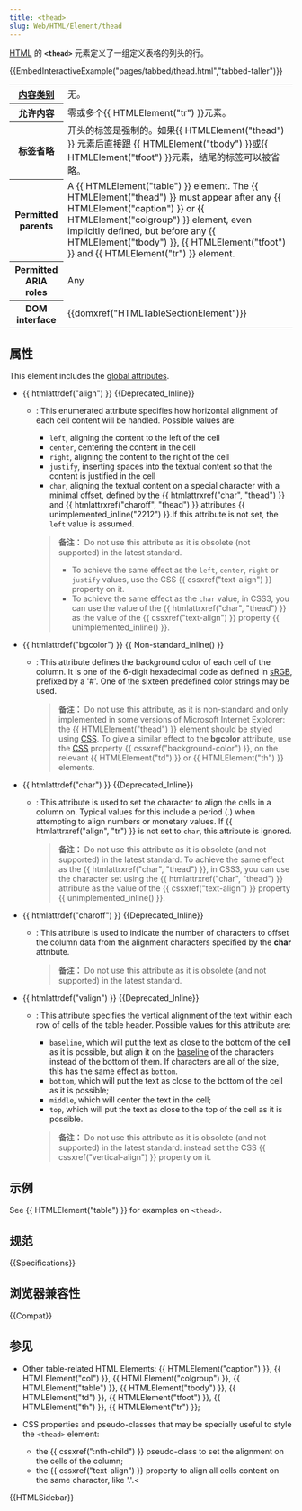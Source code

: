 ```yaml
---
title: <thead>
slug: Web/HTML/Element/thead
---
```


[HTML](/zh-CN/docs/Web/HTML) 的 **`<thead>`** 元素定义了一组定义表格的列头的行。

{{EmbedInteractiveExample("pages/tabbed/thead.html","tabbed-taller")}}

<table class="properties">
 <tbody>
  <tr>
   <th scope="row"><a href="/zh-CN/docs/HTML/Content_categories">内容类别</a></th>
   <td>无。</td>
  </tr>
  <tr>
   <th scope="row">允许内容</th>
   <td>零或多个{{ HTMLElement("tr") }}元素。</td>
  </tr>
  <tr>
   <th scope="row">标签省略</th>
   <td>开头的标签是强制的。如果{{ HTMLElement("thead") }} 元素后直接跟 {{ HTMLElement("tbody") }}或{{ HTMLElement("tfoot") }}元素，结尾的标签可以被省略。</td>
  </tr>
  <tr>
   <th scope="row">Permitted parents</th>
   <td>A {{ HTMLElement("table") }} element. The {{ HTMLElement("thead") }} must appear after any {{ HTMLElement("caption") }} or {{ HTMLElement("colgroup") }} element, even implicitly defined, but before any {{ HTMLElement("tbody") }}, {{ HTMLElement("tfoot") }} and {{ HTMLElement("tr") }} element.</td>
  </tr>
  <tr>
   <th scope="row">Permitted ARIA roles</th>
   <td>Any</td>
  </tr>
  <tr>
   <th scope="row">DOM interface</th>
   <td>{{domxref("HTMLTableSectionElement")}}</td>
  </tr>
 </tbody>
</table>

## 属性

This element includes the [global attributes](/zh-CN/docs/Web/HTML/Global_attributes).

- {{ htmlattrdef("align") }} {{Deprecated_Inline}}
  - : This enumerated attribute specifies how horizontal alignment of each cell content will be handled. Possible values are:

    - `left`, aligning the content to the left of the cell
    - `center`, centering the content in the cell
    - `right`, aligning the content to the right of the cell
    - `justify`, inserting spaces into the textual content so that the content is justified in the cell
    - `char`, aligning the textual content on a special character with a minimal offset, defined by the {{ htmlattrxref("char", "thead") }} and {{ htmlattrxref("charoff", "thead") }} attributes {{ unimplemented_inline("2212") }}.If this attribute is not set, the `left` value is assumed.

    > **备注：** Do not use this attribute as it is obsolete (not supported) in the latest standard.
    >
    > - To achieve the same effect as the `left`, `center`, `right` or `justify` values, use the CSS {{ cssxref("text-align") }} property on it.
    > - To achieve the same effect as the `char` value, in CSS3, you can use the value of the {{ htmlattrxref("char", "thead") }} as the value of the {{ cssxref("text-align") }} property {{ unimplemented_inline() }}.

- {{ htmlattrdef("bgcolor") }} {{ Non-standard_inline() }}
  - : This attribute defines the background color of each cell of the column. It is one of the 6-digit hexadecimal code as defined in [sRGB](https://www.w3.org/Graphics/Color/sRGB), prefixed by a '#'. One of the sixteen predefined color strings may be used.

    > **备注：** Do not use this attribute, as it is non-standard and only implemented in some versions of Microsoft Internet Explorer: the {{ HTMLElement("thead") }} element should be styled using [CSS](/zh-CN/docs/CSS). To give a similar effect to the **bgcolor** attribute, use the [CSS](/zh-CN/docs/CSS) property {{ cssxref("background-color") }}, on the relevant {{ HTMLElement("td") }} or {{ HTMLElement("th") }} elements.

- {{ htmlattrdef("char") }} {{Deprecated_Inline}}
  - : This attribute is used to set the character to align the cells in a column on. Typical values for this include a period (.) when attempting to align numbers or monetary values. If {{ htmlattrxref("align", "tr") }} is not set to `char`, this attribute is ignored.

    > **备注：** Do not use this attribute as it is obsolete (and not supported) in the latest standard. To achieve the same effect as the {{ htmlattrxref("char", "thead") }}, in CSS3, you can use the character set using the {{ htmlattrxref("char", "thead") }} attribute as the value of the {{ cssxref("text-align") }} property {{ unimplemented_inline() }}.

- {{ htmlattrdef("charoff") }} {{Deprecated_Inline}}
  - : This attribute is used to indicate the number of characters to offset the column data from the alignment characters specified by the **char** attribute.

    > **备注：** Do not use this attribute as it is obsolete (and not supported) in the latest standard.

- {{ htmlattrdef("valign") }} {{Deprecated_Inline}}
  - : This attribute specifies the vertical alignment of the text within each row of cells of the table header. Possible values for this attribute are:
  
    - `baseline`, which will put the text as close to the bottom of the cell as it is possible, but align it on the [baseline](https://en.wikipedia.org/wiki/Baseline_%28typography%29) of the characters instead of the bottom of them. If characters are all of the size, this has the same effect as `bottom`.
    - `bottom`, which will put the text as close to the bottom of the cell as it is possible;
    - `middle`, which will center the text in the cell;
    - `top`, which will put the text as close to the top of the cell as it is possible.

    > **备注：** Do not use this attribute as it is obsolete (and not supported) in the latest standard: instead set the CSS {{ cssxref("vertical-align") }} property on it.

## 示例

See {{ HTMLElement("table") }} for examples on `<thead>`.

## 规范

{{Specifications}}

## 浏览器兼容性

{{Compat}}

## 参见

- Other table-related HTML Elements: {{ HTMLElement("caption") }}, {{ HTMLElement("col") }}, {{ HTMLElement("colgroup") }}, {{ HTMLElement("table") }}, {{ HTMLElement("tbody") }}, {{ HTMLElement("td") }}, {{ HTMLElement("tfoot") }}, {{ HTMLElement("th") }}, {{ HTMLElement("tr") }};
- CSS properties and pseudo-classes that may be specially useful to style the `<thead>` element:

  - the {{ cssxref(":nth-child") }} pseudo-class to set the alignment on the cells of the column;
  - the {{ cssxref("text-align") }} property to align all cells content on the same character, like '.'.<

{{HTMLSidebar}}
